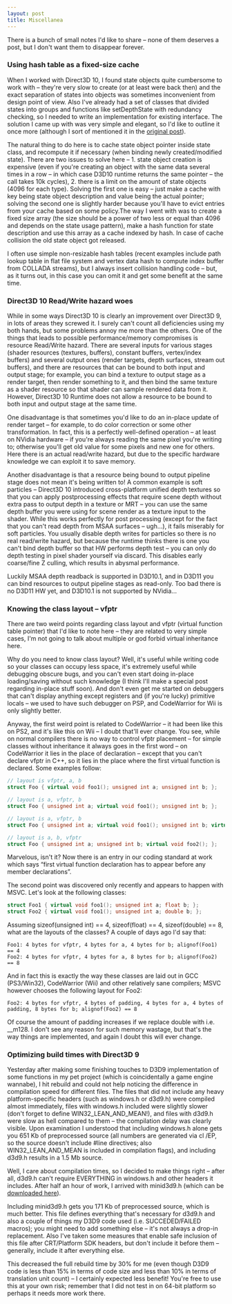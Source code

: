 ```yaml
---
layout: post
title: Miscellanea
---
```


There is a bunch of small notes I'd like to share – none of them deserves a post, but I don't want them to disappear forever.

### Using hash table as a fixed-size cache

When I worked with Direct3D 10, I found state objects quite cumbersome to work with – they're very slow to create (or at least were back then) and the exact separation of states into objects was sometimes inconvenient from design point of view. Also I've already had a set of classes that divided states into groups and functions like setDepthState with redundancy checking, so I needed to write an implementation for existing interface. The solution I came up with was very simple and elegant, so I'd like to outline it once more (although I sort of mentioned it in the [original post](http://zeuxcg.org/2007/10/06/render-state-rant/)).

The natural thing to do here is to cache state object pointer inside state class, and recompute it if necessary (when binding newly created/modified state). There are two issues to solve here – 1. state object creation is expensive (even if you're creating an object with the same data several times in a row – in which case D3D10 runtime returns the same pointer – the call takes 10k cycles), 2. there is a limit on the amount of state objects (4096 for each type). Solving the first one is easy – just make a cache with key being state object description and value being the actual pointer; solving the second one is slightly harder because you'll have to evict entries from your cache based on some policy.The way I went with was to create a fixed size array (the size should be a power of two less or equal than 4096 and depends on the state usage pattern), make a hash function for state description and use this array as a cache indexed by hash. In case of cache collision the old state object got released.

I often use simple non-resizable hash tables (recent examples include path lookup table in flat file system and vertex data hash to compute index buffer from COLLADA streams), but I always insert collision handling code – but, as it turns out, in this case you can omit it and get some benefit at the same time.

### Direct3D 10 Read/Write hazard woes

While in some ways Direct3D 10 is clearly an improvement over Direct3D 9, in lots of areas they screwed it. I surely can't count all deficiencies using my both hands, but some problems annoy me more than the others. One of the things that leads to possible performance/memory compromises is resource Read/Write hazard. There are several inputs for various stages (shader resources (textures, buffers), constant buffers, vertex/index buffers) and several output ones (render targets, depth surfaces, stream out buffers), and there are resources that can be bound to both input and output stage; for example, you can bind a texture to output stage as a render target, then render something to it, and then bind the same texture as a shader resource so that shader can sample rendered data from it. However, Direct3D 10 Runtime does not allow a resource to be bound to both input and output stage at the same time.

One disadvantage is that sometimes you'd like to do an in-place update of render target – for example, to do color correction or some other transformation. In fact, this is a perfectly well-defined operation – at least on NVidia hardware – if you're always reading the same pixel you're writing to; otherwise you'll get old value for some pixels and new one for others. Here there is an actual read/write hazard, but due to the specific hardware knowledge we can exploit it to save memory.

Another disadvantage is that a resource being bound to output pipeline stage does not mean it's being written to! A common example is soft particles – Direct3D 10 introduced cross-platform unified depth textures so that you can apply postprocessing effects that require scene depth without extra pass to output depth in a texture or MRT – you can use the same depth buffer you were using for scene render as a texture input to the shader. While this works perfectly for post processing (except for the fact that you can't read depth from MSAA surfaces – ugh...), it fails miserably for soft particles. You usually disable depth writes for particles so there is no real read/write hazard, but because the runtime thinks there is one you can't bind depth buffer so that HW performs depth test – you can only do depth testing in pixel shader yourself via discard. This disables early coarse/fine Z culling, which results in abysmal performance.

Luckily MSAA depth readback is supported in D3D10.1, and in D3D11 you can bind resources to output pipeline stages as read-only. Too bad there is no D3D11 HW yet, and D3D10.1 is not supported by NVidia...

### Knowing the class layout – vfptr

There are two weird points regarding class layout and vfptr (virtual function table pointer) that I'd like to note here – they are related to very simple cases, I'm not going to talk about multiple or god forbid virtual inheritance here.

Why do you need to know class layout? Well, it's useful while writing code so your classes can occupy less space, it's extremely useful while debugging obscure bugs, and you can't even start doing in-place loading/saving without such knowledge (I think I'll make a special post regarding in-place stuff soon). And don't even get me started on debuggers that can't display anything except registers and (if you're lucky) primitive locals – we used to have such debugger on PSP, and CodeWarrior for Wii is only slightly better.

Anyway, the first weird point is related to CodeWarrior – it had been like this on PS2, and it's like this on Wii – I doubt that'll ever change. You see, while on normal compilers there is no way to control vfptr placement – for simple classes without inheritance it always goes in the first word – on CodeWarrior it lies in the place of declaration – except that you can't declare vfptr in C++, so it lies in the place where the first virtual function is declared. Some examples follow:

```c++
// layout is vfptr, a, b
struct Foo { virtual void foo1(); unsigned int a; unsigned int b; };

// layout is a, vfptr, b
struct Foo { unsigned int a; virtual void foo1(); unsigned int b; };

// layout is a, vfptr, b
struct Foo { unsigned int a; virtual void foo1(); unsigned int b; virtual void foo2(); };

// layout is a, b, vfptr
struct Foo { unsigned int a; unsigned int b; virtual void foo2(); };
```

Marvelous, isn't it? Now there is an entry in our coding standard at work which says “first virtual function declaration has to appear before any member declarations”.

The second point was discovered only recently and appears to happen with MSVC. Let's look at the following classes:

```c++
struct Foo1 { virtual void foo1(); unsigned int a; float b; };
struct Foo2 { virtual void foo1(); unsigned int a; double b; };
```

Assuming sizeof(unsigned int) == 4, sizeof(float) == 4, sizeof(double) == 8, what are the layouts of the classes? A couple of days ago I'd say that:

```
Foo1: 4 bytes for vfptr, 4 bytes for a, 4 bytes for b; alignof(Foo1) == 4
Foo2: 4 bytes for vfptr, 4 bytes for a, 8 bytes for b; alignof(Foo2) == 8
```

And in fact this is exactly the way these classes are laid out in GCC (PS3/Win32), CodeWarrior (Wii) and other relatively sane compilers; MSVC however chooses the following layout for Foo2:

```
Foo2: 4 bytes for vfptr, 4 bytes of padding, 4 bytes for a, 4 bytes of padding, 8 bytes for b; alignof(Foo2) == 8
```

Of course the amount of padding increases if we replace double with i.e. __m128. I don't see any reason for such memory wastage, but that's the way things are implemented, and again I doubt this will ever change.

### Optimizing build times with Direct3D 9

Yesterday after making some finishing touches to D3D9 implementation of some functions in my pet project (which is coincidentally a game engine wannabe), I hit rebuild and could not help noticing the difference in compilation speed for different files. The files that did not include any heavy platform-specific headers (such as windows.h or d3d9.h) were compiled almost immediately, files with windows.h included were slightly slower (don't forget to define WIN32_LEAN_AND_MEAN!), and files with d3d9.h were slow as hell compared to them – the compilation delay was clearly visible. Upon examination I understood that including windows.h alone gets you 651 Kb of preprocessed source (all numbers are generated via cl /EP, so the source doesn't include #line directives; also WIN32_LEAN_AND_MEAN is included in compilation flags), and including d3d9.h results in a 1.5 Mb source.

Well, I care about compilation times, so I decided to make things right – after all, d3d9.h can't require EVERYTHING in windows.h and other headers it includes. After half an hour of work, I arrived with minid3d9.h (which can be [downloaded here](http://www.everfall.com/paste/id.php?21fdvnco3pr5)).

Including minid3d9.h gets you 171 Kb of preprocessed source, which is much better. This file defines everything that's necessary for d3d9.h and also a couple of things my D3D9 code used (i.e. SUCCEDED/FAILED macros); you might need to add something else – it's not always a drop-in replacement. Also I've taken some measures that enable safe inclusion of this file after CRT/Platform SDK headers, but don't include it before them – generally, include it after everything else.

This decreased the full rebuild time by 30% for me (even though D3D9 code is less than 15% in terms of code size and less than 10% in terms of translation unit count) – I certainly expected less benefit! You're free to use this at your own risk; remember that I did not test in on 64-bit platform so perhaps it needs more work there.
